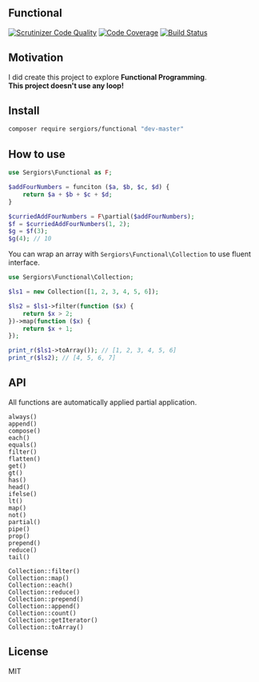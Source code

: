 Functional
----------
[![Scrutinizer Code Quality](https://scrutinizer-ci.com/g/sergiors/functional/badges/quality-score.png?b=master)](https://scrutinizer-ci.com/g/sergiors/functional/?branch=master)
[![Code Coverage](https://scrutinizer-ci.com/g/sergiors/functional/badges/coverage.png?b=master)](https://scrutinizer-ci.com/g/sergiors/functional/?branch=master)
[![Build Status](https://scrutinizer-ci.com/g/sergiors/functional/badges/build.png?b=master)](https://scrutinizer-ci.com/g/sergiors/functional/build-status/master)

Motivation
----------
I did create this project to explore **Functional Programming**.  
**This project doesn't use any loop!**

Install
-------

```bash
composer require sergiors/functional "dev-master"
```

How to use
----------
```php
use Sergiors\Functional as F;

$addFourNumbers = funciton ($a, $b, $c, $d) {
    return $a + $b + $c + $d;
}

$curriedAddFourNumbers = F\partial($addFourNumbers);
$f = $curriedAddFourNumbers(1, 2);
$g = $f(3);
$g(4); // 10
```

You can wrap an array with `Sergiors\Functional\Collection` to use fluent interface.

```php
use Sergiors\Functional\Collection;

$ls1 = new Collection([1, 2, 3, 4, 5, 6]);

$ls2 = $ls1->filter(function ($x) {
    return $x > 2;
})->map(function ($x) {
    return $x + 1;
});

print_r($ls1->toArray()); // [1, 2, 3, 4, 5, 6]
print_r($ls2); // [4, 5, 6, 7]
```

API
---

All functions are automatically applied partial application.

```
always()
append()
compose()
each()
equals()
filter()
flatten()
get()
gt()
has()
head()
ifelse()
lt()
map()
not()
partial()
pipe()
prop()
prepend()
reduce()
tail()
```


```
Collection::filter()
Collection::map()
Collection::each()
Collection::reduce()
Collection::prepend()
Collection::append()
Collection::count()
Collection::getIterator()
Collection::toArray()
```

License
-------
MIT

